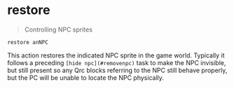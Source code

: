 # restore

> Controlling NPC sprites

    restore anNPC

This action restores the indicated NPC sprite in the game world. Typically it follows a preceding `[hide npc](#removenpc)` task to make the NPC invisible, but still present so any Qrc blocks referring to the NPC still behave properly, but the PC will be unable to locate the NPC physically.
